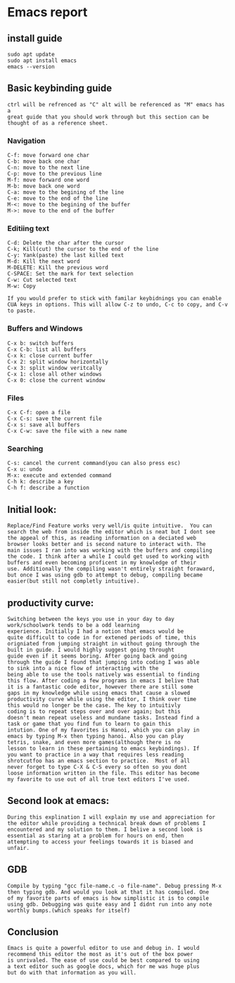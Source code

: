 # Emacs report

<!-- Revise and simplify this section, think of users that are just
begining and what they really need to know -->

## install guide 

	sudo apt update 
	sudo apt install emacs 
	emacs --version
	
## Basic keybinding guide 

	ctrl will be refrenced as "C" alt will be referenced as "M" emacs has a
	great guide that you should work through but this section can be
	thought of as a reference sheet.
	
### Navigation

	C-f: move forward one char
	C-b: move back one char
	C-n: move to the next line 
	C-p: move to the previous line 
	M-f: move forward one word
	M-b: move back one word
	C-a: move to the begining of the line 
	C-e: move to the end of the line 
	M-<: move to the begining of the buffer
	M->: move to the end of the buffer
	
### Editiing text

	C-d: Delete the char after the cursor 
	C-k; Kill(cut) the cursor to the end of the line 
	C-y: Yank(paste) the last killed text
	M-d: Kill the next word
	M-DELETE: Kill the previous word
	C-SPACE: Set the mark for text selection 
	C-w: Cut selected text
	M-w: Copy
	
	If you would prefer to stick with familar keybidnings you can enable
	CUA keys in options. This will allow C-z to undo, C-c to copy, and C-v
	to paste.
	
### Buffers and Windows
	
	C-x b: switch buffers
	C-x C-b: list all buffers
	C-x k: close current buffer
	C-x 2: split window horizontally 
	C-x 3: split window veritcally
	C-x 1: close all other windows
	C-x 0: close the current window
<!-- the shortcut above is useful for more screen real estate -->

### Files

	C-x C-f: open a file
	C-x C-s: save the current file
	C-x s: save all buffers
	C-x C-w: save the file with a new name 
	
### Searching 

	C-s: cancel the current command(you can also press esc)
	C-x u: undo
	M-x: execute and extended command
	C-h k: describe a key 
	C-h f: describe a function
	
	
## 	Initial look:

    Replace/Find Feature works very well/is quite intuitive.  You can
	search the web from inside the editor which is neat but I dont see
	the appeal of this, as reading information on a deciated web
	browser looks better and is second nature to interact with. The
	main issues I ran into was working with the buffers and compiling
	the code. I think after a while I could get used to working with
	buffers and even becoming proficent in my knowledge of their
	use. Additionally the compiling wasn't entirely straight foraward,
	but once I was using gdb to attempt to debug, compiling became
	easier(but still not completly intuitive).

## productivity curve:

    Switching between the keys you use in your day to day
    work/schoolwork tends to be a odd learning
	experience. Initially I had a notion that emacs would be
    quite difficult to code in for extened periods of time, this
    origniated from jumping straight in without going through the
	built in guide. I would highly suggest going throught 
	guide even if it seems boring. After going back and going
    through the guide I found that jumping into coding I was able
    to sink into a nice flow of interacting with the 
	being able to use the tools natively was essential to finding
    this flow. After coding a few programs in emacs I belive that
    it is a fantastic code editor, however there are still some
    gaps in my knowledge while using emacs that cause a slowed
    productivity curve while using the editor, I think over time
    this would no longer be the case. The key to intuitivly
    coding is to repeat steps over and over again; but this
    doesn't mean repeat useless and mundane tasks. Instead find a
    task or game that you find fun to learn to gain this
    intution. One of my favorites is Hanoi, which you can play in
    emacs by typing M-x then typing hanoi. Also you can play
    tetris, snake, and even more games(although there is no
    lesson to learn in these pertaining to emacs keybindings). If
    you want to practice in a way that requires less reading
    shrotcutfoo has an emacs section to practice.  Most of all
    never forget to type C-X & C-S every so often so you dont
    loose information written in the file. This editor has become 
	my favorite to use out of all true text editors I've used. 
		 


## Second look at emacs:

	During this explination I will explain my use and appreciation for
    the editor while providing a technical break down of problems I
    encountered and my solution to them. I belive a second look is
    essential as staring at a problem for hours on end, then
    attempting to access your feelings towards it is biased and
    unfair.
	
## GDB

<!-- reword section on emacs & gdb from emacsVim.md file then paste in -->

	Compile by typing "gcc file-name.c -o file-name". Debug pressing M-x
	then typing gdb. And would you look at that it has compiled. One
	of my favorite parts of emacs is how simplistic it is to compile
	using gdb. Debugging was quite easy and I didnt run into any note
	worthly bumps.(which speaks for itself)

## Conclusion

	Emacs is quite a powerful editor to use and debug in. I would
	recommend this editor the most as it's out of the box power
	is unrivaled. The ease of use could be best compared to using 
	a text editor such as google docs, which for me was huge plus
	but do with that information as you will.
